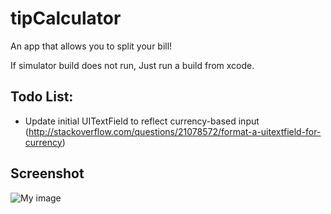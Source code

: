 tipCalculator
=============

An app that allows you to split your bill!

If simulator build does not run, Just run a build from xcode.


Todo List:
---

- Update initial UITextField to reflect currency-based input 
(http://stackoverflow.com/questions/21078572/format-a-uitextfield-for-currency)


Screenshot
---

![My image](https://raw.github.com/mariodelgado/tipCalculator/master/screenshot.png)
